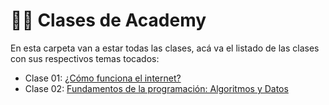 # 👨‍💻 Clases de Academy
En esta carpeta van a estar todas las clases, acá va el listado de las clases con sus respectivos temas tocados:

- Clase 01: [¿Cómo funciona el internet?](https://github.com/JaviCeRodriguez/coderhood-academy/tree/main/Clases/Clase_01)
- Clase 02: [Fundamentos de la programación: Algoritmos y Datos](https://github.com/JaviCeRodriguez/coderhood-academy/tree/main/Clases/Clase_02)